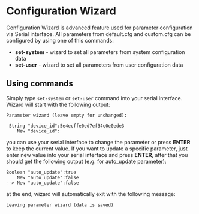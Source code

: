 # Configuration Wizard

Configuration Wizard is advanced feature used for parameter configuration via Serial interface. All parameters from default.cfg and custom.cfg can be configured by using
one of this commands:

  - **set-system** - wizard to set all parameters from system configuration data
  - **set-user** - wizard to set all parameters from user configuration data


## Using commands
Simply type `set-system` or `set-user` command into your serial interface. Wizard will start with the following output:

```
Parameter wizard (leave empty for unchanged):

 String "device_id":5e4ecffe0ed7ef34c0e0ede3
    New "device_id":

```

you can use your serial interface to change the parameter or press **ENTER** to keep the current value. If you want to update a specific parameter,
just enter new value into your serial interface and press **ENTER**, after that you should get the following output (e.g. for auto_update parameter):

```
Boolean "auto_update":true
    New "auto_update":false
--> New "auto_update":false

```

at the end, wizard will automatically exit with the following message:

```
Leaving parameter wizard (data is saved)

```